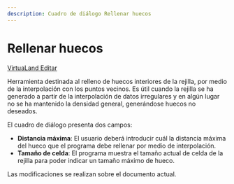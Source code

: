 ```yaml
---
description: Cuadro de diálogo Rellenar huecos
---
```


# Rellenar huecos

[VirtuaLand Editar](../fichas-de-herramientas/ficha-de-herramientas-virtualand/virtualand-editar.md)

Herramienta destinada al relleno de huecos interiores de la rejilla, por medio de la interpolación con los puntos vecinos. Es útil cuando la rejilla se ha generado a partir de la interpolación de datos irregulares y en algún lugar no se ha mantenido la densidad general, generándose huecos no deseados.

El cuadro de diálogo presenta dos campos:

* **Distancia máxima**: El usuario deberá introducir cuál la distancia máxima del hueco que el programa debe rellenar por medio de interpolación.
* **Tamaño de celda**: El programa muestra el tamaño actual de celda de la rejilla para poder indicar un tamaño máximo de hueco.

Las modificaciones se realizan sobre el documento actual.

